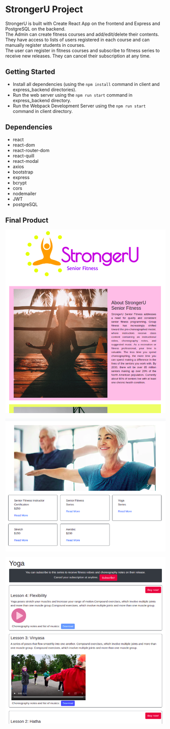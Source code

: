 # StrongerU Project

StrongerU is built with Create React App on the frontend and Express and PostgreSQL on the backend.  
The Admin can create fitness courses and add/edit/delete their contents. They have access to lists of users registered in each course and can manually register students in courses.  
The user can register in fitness courses and subscribe to fitness series to receive new releases. They can cancel their subscription at any time.

## Getting Started

- Install all dependencies (using the `npm install` command in client  and express_backend directories).
- Run the web server using the `npm run start` command in express_backend directory.
- Run the  Webpack Development Server using the `npm run start` command in client directory.


## Dependencies

* react
* react-dom
* react-router-dom
* react-quill
* react-modal
* axios
* bootstrap
* express
* bcrypt
* cors
* nodemailer
* JWT
* postgreSQL


## Final Product


!["HomePage"](https://github.com/MitraNami/final_project/blob/main/docs/homepage.png?raw=true)

!["Courses"](https://github.com/MitraNami/final_project/blob/main/docs/courses.png?raw=true)

!["Course"](https://github.com/MitraNami/final_project/blob/main/docs/course.png?raw=true)

